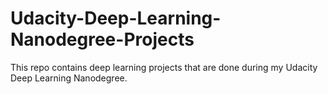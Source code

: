 # Udacity-Deep-Learning-Nanodegree-Projects
This repo contains deep learning projects that are done during my Udacity Deep Learning Nanodegree.
